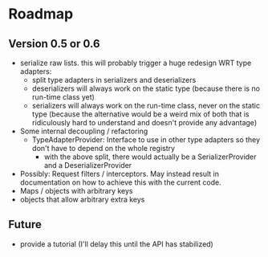 
# Roadmap

## Version 0.5 or 0.6

* serialize raw lists. this will probably trigger a huge redesign WRT type adapters: 
  * split type adapters in serializers and deserializers
  * deserializers will always work on the static type (because there is no run-time class yet)
  * serializers will always work on the run-time class, never on the static type (because the alternative would be
    a weird mix of both that is ridiculously hard to understand and doesn't provide any advantage)
* Some internal decoupling / refactoring
  * TypeAdapterProvider: Interface to use in other type adapters so they don't have to depend on the whole registry
    * with the above split, there would actually be a SerializerProvider and a DeserializerProvider
* Possibly: Request filters / interceptors. May instead result in documentation on how to achieve this with the current code.
* Maps / objects with arbitrary keys
* objects that allow arbitrary extra keys

## Future

* provide a tutorial (I'll delay this until the API has stabilized)
